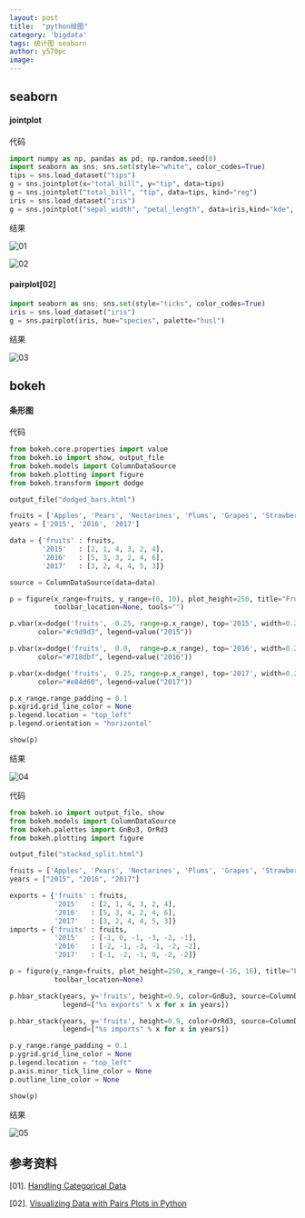 ```yaml
---
layout: post
title:  "python绘图"
category: 'bigdata'
tags: 统计图 seaborn
author: y570pc
image: 
---
```


## seaborn

#### jointplot

代码
```python
import numpy as np, pandas as pd; np.random.seed(0)
import seaborn as sns; sns.set(style="white", color_codes=True)
tips = sns.load_dataset("tips")
g = sns.jointplot(x="total_bill", y="tip", data=tips)
g = sns.jointplot("total_bill", "tip", data=tips, kind="reg")
iris = sns.load_dataset("iris")
g = sns.jointplot("sepal_width", "petal_length", data=iris,kind="kde", space=0, color="g")
```

结果

![01](../img/2019-01-16-01.png)

![02](../img/2019-01-16-02.png)

#### pairplot[02]

```python
import seaborn as sns; sns.set(style="ticks", color_codes=True)
iris = sns.load_dataset("iris")
g = sns.pairplot(iris, hue="species", palette="husl")
```

结果

![03](../img/2019-01-16-03.png)

## bokeh

#### 条形图

代码
```python
from bokeh.core.properties import value
from bokeh.io import show, output_file
from bokeh.models import ColumnDataSource
from bokeh.plotting import figure
from bokeh.transform import dodge

output_file("dodged_bars.html")

fruits = ['Apples', 'Pears', 'Nectarines', 'Plums', 'Grapes', 'Strawberries']
years = ['2015', '2016', '2017']

data = {'fruits' : fruits,
        '2015'   : [2, 1, 4, 3, 2, 4],
        '2016'   : [5, 3, 3, 2, 4, 6],
        '2017'   : [3, 2, 4, 4, 5, 3]}

source = ColumnDataSource(data=data)

p = figure(x_range=fruits, y_range=(0, 10), plot_height=250, title="Fruit Counts by Year",
           toolbar_location=None, tools="")

p.vbar(x=dodge('fruits', -0.25, range=p.x_range), top='2015', width=0.2, source=source,
       color="#c9d9d3", legend=value("2015"))

p.vbar(x=dodge('fruits',  0.0,  range=p.x_range), top='2016', width=0.2, source=source,
       color="#718dbf", legend=value("2016"))

p.vbar(x=dodge('fruits',  0.25, range=p.x_range), top='2017', width=0.2, source=source,
       color="#e84d60", legend=value("2017"))

p.x_range.range_padding = 0.1
p.xgrid.grid_line_color = None
p.legend.location = "top_left"
p.legend.orientation = "horizontal"

show(p)
```

结果

![04](./img/2019-01-16-04.png)

代码
```python
from bokeh.io import output_file, show
from bokeh.models import ColumnDataSource
from bokeh.palettes import GnBu3, OrRd3
from bokeh.plotting import figure

output_file("stacked_split.html")

fruits = ['Apples', 'Pears', 'Nectarines', 'Plums', 'Grapes', 'Strawberries']
years = ["2015", "2016", "2017"]

exports = {'fruits' : fruits,
           '2015'   : [2, 1, 4, 3, 2, 4],
           '2016'   : [5, 3, 4, 2, 4, 6],
           '2017'   : [3, 2, 4, 4, 5, 3]}
imports = {'fruits' : fruits,
           '2015'   : [-1, 0, -1, -3, -2, -1],
           '2016'   : [-2, -1, -3, -1, -2, -2],
           '2017'   : [-1, -2, -1, 0, -2, -2]}

p = figure(y_range=fruits, plot_height=250, x_range=(-16, 16), title="Fruit import/export, by year",
           toolbar_location=None)

p.hbar_stack(years, y='fruits', height=0.9, color=GnBu3, source=ColumnDataSource(exports),
             legend=["%s exports" % x for x in years])

p.hbar_stack(years, y='fruits', height=0.9, color=OrRd3, source=ColumnDataSource(imports),
             legend=["%s imports" % x for x in years])

p.y_range.range_padding = 0.1
p.ygrid.grid_line_color = None
p.legend.location = "top_left"
p.axis.minor_tick_line_color = None
p.outline_line_color = None

show(p)
```

结果

![05](./img/2019-01-16-05.png)



## 参考资料

[01]. [Handling Categorical Data](https://bokeh.pydata.org/en/latest/docs/user_guide/categorical.html)

[02]. [Visualizing Data with Pairs Plots in Python](https:///visualizing-data-with-pair-plots-in-python-f228cf529166)